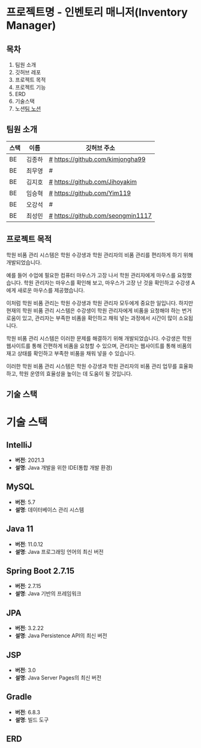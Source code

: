 # 프로젝트명 - 인벤토리 매니저(Inventory Manager)




## 목차
1. 팀원 소개
2. 깃허브 레포
3. 프로젝트 목적
4. 프로젝트 기능
5. ERD
6. 기술스택
7. 노션[팀 노션 ](https://www.notion.so/4d2c1199613740e0a7d14cdbfa913dc5)



## 팀원 소개

| 스택  | 이름   | 깃허브 주소                 |
|-----| ------ | --------------------------- |
| BE  | 김종하 |[#](https://github.com/kimjongha99) https://github.com/kimjongha99 |
| BE  | 최무영 |#  |
| BE  | 김지호 |[#](https://github.com/Jihoyakim) https://github.com/Jihoyakim |
| BE  | 임승혁 | [#](https://github.com/Yim119) https://github.com/Yim119  |
| BE  | 오강석 | #  |
| BE  | 최성민 | [#](https://github.com/seongmin1117) https://github.com/seongmin1117   |




##  프로젝트 목적


학원 비품 관리 시스템은 학원 수강생과 학원 관리자의 비품 관리를 편리하게 하기 위해 개발되었습니다.


예를 들어 수업에 필요한 컴퓨터 마우스가 고장 나서 학원 관리자에게 마우스를 요청했습니다. 학원 관리자는 마우스를 확인해 보고, 마우스가 고장 난 것을 확인하고 수강생 A에게 새로운 마우스를 제공했습니다.

이처럼 학원 비품 관리는 학원 수강생과 학원 관리자 모두에게 중요한 일입니다. 하지만 현재의 학원 비품 관리 시스템은 수강생이 학원 관리자에게 비품을 요청해야 하는 번거로움이 있고, 관리자는 부족한 비품을 확인하고 채워 넣는 과정에서 시간이 많이 소요됩니다.

학원 비품 관리 시스템은 이러한 문제를 해결하기 위해 개발되었습니다. 수강생은 학원 웹사이트를 통해 간편하게 비품을 요청할 수 있으며, 관리자는 웹사이트를 통해 비품의 재고 상태를 확인하고 부족한 비품을 채워 넣을 수 있습니다.

이러한 학원 비품 관리 시스템은 학원 수강생과 학원 관리자의 비품 관리 업무를 효율화하고, 학원 운영의 효율성을 높이는 데 도움이 될 것입니다.





##  기술 스택
# 기술 스택

## IntelliJ
- **버전**: 2021.3
- **설명**: Java 개발을 위한 IDE(통합 개발 환경)

## MySQL
- **버전**: 5.7
- **설명**: 데이터베이스 관리 시스템

## Java 11
- **버전**: 11.0.12
- **설명**: Java 프로그래밍 언어의 최신 버전

## Spring Boot 2.7.15
- **버전**: 2.7.15
- **설명**: Java 기반의 프레임워크

## JPA
- **버전**: 3.2.22
- **설명**: Java Persistence API의 최신 버전

## JSP
- **버전**: 3.0
- **설명**: Java Server Pages의 최신 버전

## Gradle
- **버전**: 6.8.3
- **설명**: 빌드 도구



## ERD



